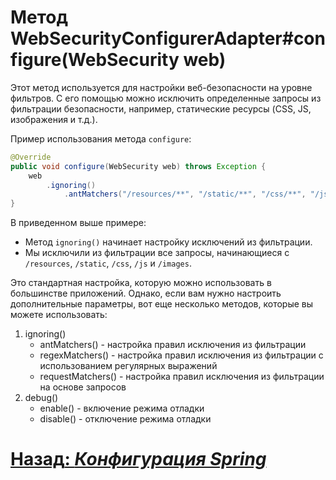 # Метод WebSecurityConfigurerAdapter#configure(WebSecurity web)

Этот метод используется для настройки веб-безопасности на уровне фильтров. С его помощью можно исключить определенные
запросы из фильтрации безопасности, например, статические ресурсы (CSS, JS, изображения и т.д.).

Пример использования метода `configure`:

```java
@Override
public void configure(WebSecurity web) throws Exception {
    web
        .ignoring()
            .antMatchers("/resources/**", "/static/**", "/css/**", "/js/**", "/images/**");
}
```

В приведенном выше примере:

- Метод `ignoring()` начинает настройку исключений из фильтрации.
- Мы исключили из фильтрации все запросы, начинающиеся с `/resources`, `/static`, `/css`, `/js` и `/images`.

Это стандартная настройка, которую можно использовать в большинстве приложений. Однако, если вам нужно настроить
дополнительные параметры, вот еще несколько методов, которые вы можете использовать:
1. ignoring()
    - antMatchers() - настройка правил исключения из фильтрации
    - regexMatchers() - настройка правил исключения из фильтрации с использованием регулярных выражений
    - requestMatchers() - настройка правил исключения из фильтрации на основе запросов
2. debug()
    - enable() - включение режима отладки
    - disable() - отключение режима отладки

# [**Назад**: *Конфигурация Spring*](../configuration.md)